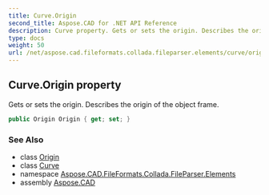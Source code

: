 ```yaml
---
title: Curve.Origin
second_title: Aspose.CAD for .NET API Reference
description: Curve property. Gets or sets the origin. Describes the origin of the object frame
type: docs
weight: 50
url: /net/aspose.cad.fileformats.collada.fileparser.elements/curve/origin/
---
```

## Curve.Origin property

Gets or sets the origin. Describes the origin of the object frame.

```csharp
public Origin Origin { get; set; }
```

### See Also

* class [Origin](../../origin/)
* class [Curve](../)
* namespace [Aspose.CAD.FileFormats.Collada.FileParser.Elements](../../curve/)
* assembly [Aspose.CAD](../../../)


